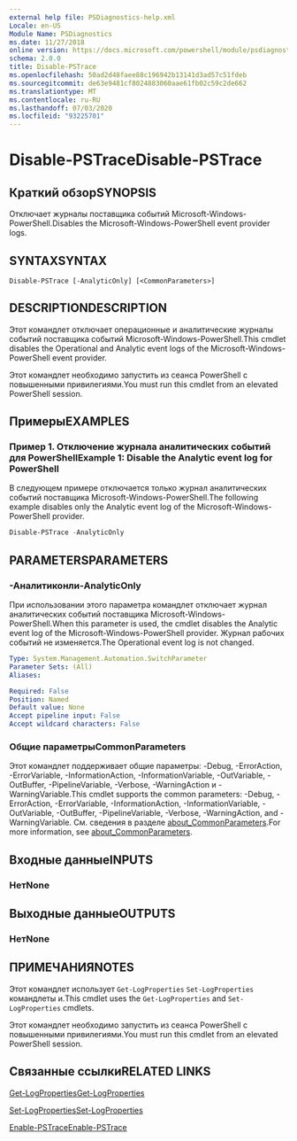 ```yaml
---
external help file: PSDiagnostics-help.xml
Locale: en-US
Module Name: PSDiagnostics
ms.date: 11/27/2018
online version: https://docs.microsoft.com/powershell/module/psdiagnostics/disable-pstrace?view=powershell-7&WT.mc_id=ps-gethelp
schema: 2.0.0
title: Disable-PSTrace
ms.openlocfilehash: 50ad2d48faee88c196942b13141d3ad57c51fdeb
ms.sourcegitcommit: de63e9481cf8024883060aae61fb02c59c2de662
ms.translationtype: MT
ms.contentlocale: ru-RU
ms.lasthandoff: 07/03/2020
ms.locfileid: "93225701"
---
```

# <span data-ttu-id="79c7e-102">Disable-PSTrace</span><span class="sxs-lookup"><span data-stu-id="79c7e-102">Disable-PSTrace</span></span>

## <span data-ttu-id="79c7e-103">Краткий обзор</span><span class="sxs-lookup"><span data-stu-id="79c7e-103">SYNOPSIS</span></span>
<span data-ttu-id="79c7e-104">Отключает журналы поставщика событий Microsoft-Windows-PowerShell.</span><span class="sxs-lookup"><span data-stu-id="79c7e-104">Disables the Microsoft-Windows-PowerShell event provider logs.</span></span>

## <span data-ttu-id="79c7e-105">SYNTAX</span><span class="sxs-lookup"><span data-stu-id="79c7e-105">SYNTAX</span></span>

```
Disable-PSTrace [-AnalyticOnly] [<CommonParameters>]
```

## <span data-ttu-id="79c7e-106">DESCRIPTION</span><span class="sxs-lookup"><span data-stu-id="79c7e-106">DESCRIPTION</span></span>

<span data-ttu-id="79c7e-107">Этот командлет отключает операционные и аналитические журналы событий поставщика событий Microsoft-Windows-PowerShell.</span><span class="sxs-lookup"><span data-stu-id="79c7e-107">This cmdlet disables the Operational and Analytic event logs of the Microsoft-Windows-PowerShell event provider.</span></span>

<span data-ttu-id="79c7e-108">Этот командлет необходимо запустить из сеанса PowerShell с повышенными привилегиями.</span><span class="sxs-lookup"><span data-stu-id="79c7e-108">You must run this cmdlet from an elevated PowerShell session.</span></span>

## <span data-ttu-id="79c7e-109">Примеры</span><span class="sxs-lookup"><span data-stu-id="79c7e-109">EXAMPLES</span></span>

### <span data-ttu-id="79c7e-110">Пример 1. Отключение журнала аналитических событий для PowerShell</span><span class="sxs-lookup"><span data-stu-id="79c7e-110">Example 1: Disable the Analytic event log for PowerShell</span></span>

<span data-ttu-id="79c7e-111">В следующем примере отключается только журнал аналитических событий поставщика Microsoft-Windows-PowerShell.</span><span class="sxs-lookup"><span data-stu-id="79c7e-111">The following example disables only the Analytic event log of the Microsoft-Windows-PowerShell provider.</span></span>

```powershell
Disable-PSTrace -AnalyticOnly
```

## <span data-ttu-id="79c7e-112">PARAMETERS</span><span class="sxs-lookup"><span data-stu-id="79c7e-112">PARAMETERS</span></span>

### <span data-ttu-id="79c7e-113">-Аналитиконли</span><span class="sxs-lookup"><span data-stu-id="79c7e-113">-AnalyticOnly</span></span>

<span data-ttu-id="79c7e-114">При использовании этого параметра командлет отключает журнал аналитических событий поставщика Microsoft-Windows-PowerShell.</span><span class="sxs-lookup"><span data-stu-id="79c7e-114">When this parameter is used, the cmdlet disables the Analytic event log of the Microsoft-Windows-PowerShell provider.</span></span> <span data-ttu-id="79c7e-115">Журнал рабочих событий не изменяется.</span><span class="sxs-lookup"><span data-stu-id="79c7e-115">The Operational event log is not changed.</span></span>

```yaml
Type: System.Management.Automation.SwitchParameter
Parameter Sets: (All)
Aliases:

Required: False
Position: Named
Default value: None
Accept pipeline input: False
Accept wildcard characters: False
```

### <span data-ttu-id="79c7e-116">Общие параметры</span><span class="sxs-lookup"><span data-stu-id="79c7e-116">CommonParameters</span></span>
<span data-ttu-id="79c7e-117">Этот командлет поддерживает общие параметры: -Debug, -ErrorAction, -ErrorVariable, -InformationAction, -InformationVariable, -OutVariable, -OutBuffer, -PipelineVariable, -Verbose, -WarningAction и -WarningVariable.</span><span class="sxs-lookup"><span data-stu-id="79c7e-117">This cmdlet supports the common parameters: -Debug, -ErrorAction, -ErrorVariable, -InformationAction, -InformationVariable, -OutVariable, -OutBuffer, -PipelineVariable, -Verbose, -WarningAction, and -WarningVariable.</span></span> <span data-ttu-id="79c7e-118">См. сведения в разделе [about_CommonParameters](http://go.microsoft.com/fwlink/?LinkID=113216).</span><span class="sxs-lookup"><span data-stu-id="79c7e-118">For more information, see [about_CommonParameters](http://go.microsoft.com/fwlink/?LinkID=113216).</span></span>

## <span data-ttu-id="79c7e-119">Входные данные</span><span class="sxs-lookup"><span data-stu-id="79c7e-119">INPUTS</span></span>

### <span data-ttu-id="79c7e-120">Нет</span><span class="sxs-lookup"><span data-stu-id="79c7e-120">None</span></span>

## <span data-ttu-id="79c7e-121">Выходные данные</span><span class="sxs-lookup"><span data-stu-id="79c7e-121">OUTPUTS</span></span>

### <span data-ttu-id="79c7e-122">Нет</span><span class="sxs-lookup"><span data-stu-id="79c7e-122">None</span></span>

## <span data-ttu-id="79c7e-123">ПРИМЕЧАНИЯ</span><span class="sxs-lookup"><span data-stu-id="79c7e-123">NOTES</span></span>

<span data-ttu-id="79c7e-124">Этот командлет использует `Get-LogProperties` `Set-LogProperties` командлеты и.</span><span class="sxs-lookup"><span data-stu-id="79c7e-124">This cmdlet uses the `Get-LogProperties` and `Set-LogProperties` cmdlets.</span></span>

<span data-ttu-id="79c7e-125">Этот командлет необходимо запустить из сеанса PowerShell с повышенными привилегиями.</span><span class="sxs-lookup"><span data-stu-id="79c7e-125">You must run this cmdlet from an elevated PowerShell session.</span></span>

## <span data-ttu-id="79c7e-126">Связанные ссылки</span><span class="sxs-lookup"><span data-stu-id="79c7e-126">RELATED LINKS</span></span>

[<span data-ttu-id="79c7e-127">Get-LogProperties</span><span class="sxs-lookup"><span data-stu-id="79c7e-127">Get-LogProperties</span></span>](Get-LogProperties.md)

[<span data-ttu-id="79c7e-128">Set-LogProperties</span><span class="sxs-lookup"><span data-stu-id="79c7e-128">Set-LogProperties</span></span>](Set-LogProperties.md)

[<span data-ttu-id="79c7e-129">Enable-PSTrace</span><span class="sxs-lookup"><span data-stu-id="79c7e-129">Enable-PSTrace</span></span>](Enable-PSTrace.md)

